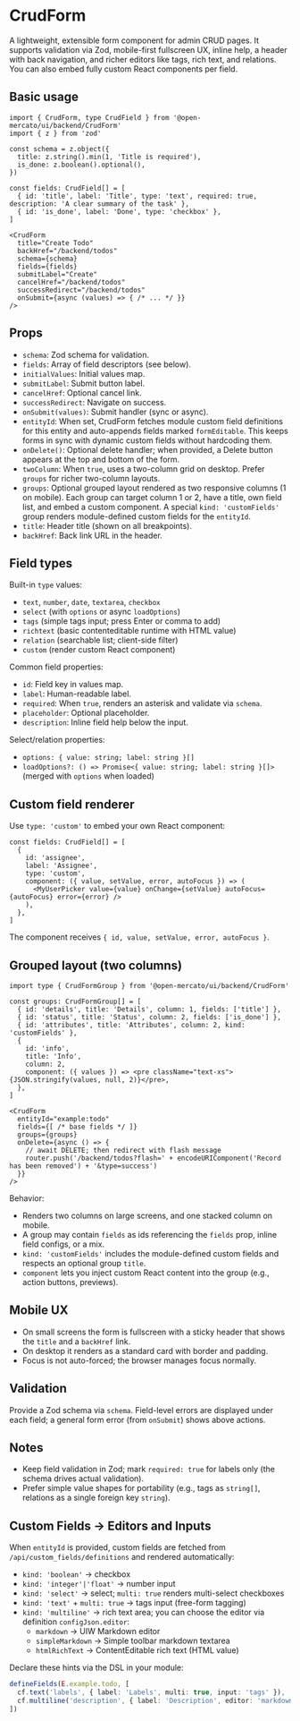 # CrudForm

A lightweight, extensible form component for admin CRUD pages. It supports validation via Zod, mobile-first fullscreen UX, inline help, a header with back navigation, and richer editors like tags, rich text, and relations. You can also embed fully custom React components per field.

## Basic usage

```tsx
import { CrudForm, type CrudField } from '@open-mercato/ui/backend/CrudForm'
import { z } from 'zod'

const schema = z.object({
  title: z.string().min(1, 'Title is required'),
  is_done: z.boolean().optional(),
})

const fields: CrudField[] = [
  { id: 'title', label: 'Title', type: 'text', required: true, description: 'A clear summary of the task' },
  { id: 'is_done', label: 'Done', type: 'checkbox' },
]

<CrudForm
  title="Create Todo"
  backHref="/backend/todos"
  schema={schema}
  fields={fields}
  submitLabel="Create"
  cancelHref="/backend/todos"
  successRedirect="/backend/todos"
  onSubmit={async (values) => { /* ... */ }}
/>
```

## Props
- `schema`: Zod schema for validation.
- `fields`: Array of field descriptors (see below).
- `initialValues`: Initial values map.
- `submitLabel`: Submit button label.
- `cancelHref`: Optional cancel link.
- `successRedirect`: Navigate on success.
- `onSubmit(values)`: Submit handler (sync or async).
- `entityId`: When set, CrudForm fetches module custom field definitions for this entity and auto-appends fields marked `formEditable`. This keeps forms in sync with dynamic custom fields without hardcoding them.
- `onDelete()`: Optional delete handler; when provided, a Delete button appears at the top and bottom of the form.
- `twoColumn`: When `true`, uses a two-column grid on desktop. Prefer `groups` for richer two-column layouts.
- `groups`: Optional grouped layout rendered as two responsive columns (1 on mobile). Each group can target column 1 or 2, have a title, own field list, and embed a custom component. A special `kind: 'customFields'` group renders module-defined custom fields for the `entityId`.
- `title`: Header title (shown on all breakpoints).
- `backHref`: Back link URL in the header.

## Field types
Built-in `type` values:
- `text`, `number`, `date`, `textarea`, `checkbox`
- `select` (with `options` or async `loadOptions`)
- `tags` (simple tags input; press Enter or comma to add)
- `richtext` (basic contenteditable runtime with HTML value)
- `relation` (searchable list; client-side filter)
- `custom` (render custom React component)

Common field properties:
- `id`: Field key in values map.
- `label`: Human-readable label.
- `required`: When `true`, renders an asterisk and validate via `schema`.
- `placeholder`: Optional placeholder.
- `description`: Inline field help below the input.

Select/relation properties:
- `options: { value: string; label: string }[]`
- `loadOptions?: () => Promise<{ value: string; label: string }[]>` (merged with `options` when loaded)

## Custom field renderer
Use `type: 'custom'` to embed your own React component:

```tsx
const fields: CrudField[] = [
  {
    id: 'assignee',
    label: 'Assignee',
    type: 'custom',
    component: ({ value, setValue, error, autoFocus }) => (
      <MyUserPicker value={value} onChange={setValue} autoFocus={autoFocus} error={error} />
    ),
  },
]
```

The component receives `{ id, value, setValue, error, autoFocus }`.

## Grouped layout (two columns)

```tsx
import type { CrudFormGroup } from '@open-mercato/ui/backend/CrudForm'

const groups: CrudFormGroup[] = [
  { id: 'details', title: 'Details', column: 1, fields: ['title'] },
  { id: 'status', title: 'Status', column: 2, fields: ['is_done'] },
  { id: 'attributes', title: 'Attributes', column: 2, kind: 'customFields' },
  {
    id: 'info',
    title: 'Info',
    column: 2,
    component: ({ values }) => <pre className="text-xs">{JSON.stringify(values, null, 2)}</pre>,
  },
]

<CrudForm
  entityId="example:todo"
  fields={[ /* base fields */ ]}
  groups={groups}
  onDelete={async () => {
    // await DELETE; then redirect with flash message
    router.push('/backend/todos?flash=' + encodeURIComponent('Record has been removed') + '&type=success')
  }}
/>
```

Behavior:
- Renders two columns on large screens, and one stacked column on mobile.
- A group may contain `fields` as ids referencing the `fields` prop, inline field configs, or a mix.
- `kind: 'customFields'` includes the module-defined custom fields and respects an optional group `title`.
- `component` lets you inject custom React content into the group (e.g., action buttons, previews).

## Mobile UX
- On small screens the form is fullscreen with a sticky header that shows the `title` and a `backHref` link.
- On desktop it renders as a standard card with border and padding.
- Focus is not auto-forced; the browser manages focus normally.

## Validation
Provide a Zod schema via `schema`. Field-level errors are displayed under each field; a general form error (from `onSubmit`) shows above actions.

## Notes
- Keep field validation in Zod; mark `required: true` for labels only (the schema drives actual validation).
- Prefer simple value shapes for portability (e.g., tags as `string[]`, relations as a single foreign key `string`).

## Custom Fields → Editors and Inputs
When `entityId` is provided, custom fields are fetched from `/api/custom_fields/definitions` and rendered automatically:

- `kind: 'boolean'` → checkbox
- `kind: 'integer'|'float'` → number input
- `kind: 'select'` → select; `multi: true` renders multi-select checkboxes
- `kind: 'text'` + `multi: true` → tags input (free-form tagging)
- `kind: 'multiline'` → rich text area; you can choose the editor via definition `configJson.editor`:
  - `markdown` → UIW Markdown editor
  - `simpleMarkdown` → Simple toolbar markdown textarea
  - `htmlRichText` → ContentEditable rich text (HTML value)

Declare these hints via the DSL in your module:

```ts
defineFields(E.example.todo, [
  cf.text('labels', { label: 'Labels', multi: true, input: 'tags' }),
  cf.multiline('description', { label: 'Description', editor: 'markdown' }),
])
```
